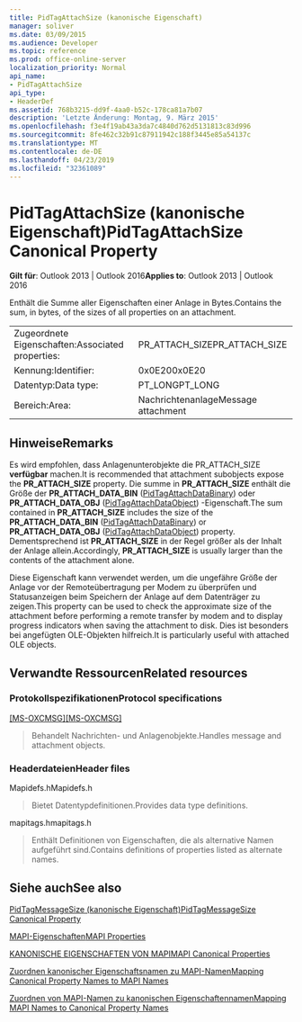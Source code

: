 ```yaml
---
title: PidTagAttachSize (kanonische Eigenschaft)
manager: soliver
ms.date: 03/09/2015
ms.audience: Developer
ms.topic: reference
ms.prod: office-online-server
localization_priority: Normal
api_name:
- PidTagAttachSize
api_type:
- HeaderDef
ms.assetid: 768b3215-dd9f-4aa0-b52c-178ca81a7b07
description: 'Letzte Änderung: Montag, 9. März 2015'
ms.openlocfilehash: f3e4f19ab43a3da7c4840d762d5131813c83d996
ms.sourcegitcommit: 8fe462c32b91c87911942c188f3445e85a54137c
ms.translationtype: MT
ms.contentlocale: de-DE
ms.lasthandoff: 04/23/2019
ms.locfileid: "32361089"
---
```

# <a name="pidtagattachsize-canonical-property"></a><span data-ttu-id="d72e1-103">PidTagAttachSize (kanonische Eigenschaft)</span><span class="sxs-lookup"><span data-stu-id="d72e1-103">PidTagAttachSize Canonical Property</span></span>

  
  
<span data-ttu-id="d72e1-104">**Gilt für**: Outlook 2013 | Outlook 2016</span><span class="sxs-lookup"><span data-stu-id="d72e1-104">**Applies to**: Outlook 2013 | Outlook 2016</span></span> 
  
<span data-ttu-id="d72e1-105">Enthält die Summe aller Eigenschaften einer Anlage in Bytes.</span><span class="sxs-lookup"><span data-stu-id="d72e1-105">Contains the sum, in bytes, of the sizes of all properties on an attachment.</span></span> 
  
|||
|:-----|:-----|
|<span data-ttu-id="d72e1-106">Zugeordnete Eigenschaften:</span><span class="sxs-lookup"><span data-stu-id="d72e1-106">Associated properties:</span></span>  <br/> |<span data-ttu-id="d72e1-107">PR_ATTACH_SIZE</span><span class="sxs-lookup"><span data-stu-id="d72e1-107">PR_ATTACH_SIZE</span></span>  <br/> |
|<span data-ttu-id="d72e1-108">Kennung:</span><span class="sxs-lookup"><span data-stu-id="d72e1-108">Identifier:</span></span>  <br/> |<span data-ttu-id="d72e1-109">0x0E20</span><span class="sxs-lookup"><span data-stu-id="d72e1-109">0x0E20</span></span>  <br/> |
|<span data-ttu-id="d72e1-110">Datentyp:</span><span class="sxs-lookup"><span data-stu-id="d72e1-110">Data type:</span></span>  <br/> |<span data-ttu-id="d72e1-111">PT_LONG</span><span class="sxs-lookup"><span data-stu-id="d72e1-111">PT_LONG</span></span>  <br/> |
|<span data-ttu-id="d72e1-112">Bereich:</span><span class="sxs-lookup"><span data-stu-id="d72e1-112">Area:</span></span>  <br/> |<span data-ttu-id="d72e1-113">Nachrichtenanlage</span><span class="sxs-lookup"><span data-stu-id="d72e1-113">Message attachment</span></span>  <br/> |
   
## <a name="remarks"></a><span data-ttu-id="d72e1-114">Hinweise</span><span class="sxs-lookup"><span data-stu-id="d72e1-114">Remarks</span></span>

<span data-ttu-id="d72e1-115">Es wird empfohlen, dass Anlagenunterobjekte die PR_ATTACH_SIZE **verfügbar** machen.</span><span class="sxs-lookup"><span data-stu-id="d72e1-115">It is recommended that attachment subobjects expose the **PR_ATTACH_SIZE** property.</span></span> <span data-ttu-id="d72e1-116">Die summe in **PR_ATTACH_SIZE** enthält die Größe der **PR_ATTACH_DATA_BIN** ([PidTagAttachDataBinary](pidtagattachdatabinary-canonical-property.md)) oder **PR_ATTACH_DATA_OBJ** ([PidTagAttachDataObject](pidtagattachdataobject-canonical-property.md)) -Eigenschaft.</span><span class="sxs-lookup"><span data-stu-id="d72e1-116">The sum contained in **PR_ATTACH_SIZE** includes the size of the **PR_ATTACH_DATA_BIN** ([PidTagAttachDataBinary](pidtagattachdatabinary-canonical-property.md)) or **PR_ATTACH_DATA_OBJ** ([PidTagAttachDataObject](pidtagattachdataobject-canonical-property.md)) property.</span></span> <span data-ttu-id="d72e1-117">Dementsprechend ist **PR_ATTACH_SIZE** in der Regel größer als der Inhalt der Anlage allein.</span><span class="sxs-lookup"><span data-stu-id="d72e1-117">Accordingly, **PR_ATTACH_SIZE** is usually larger than the contents of the attachment alone.</span></span> 
  
<span data-ttu-id="d72e1-118">Diese Eigenschaft kann verwendet werden, um die ungefähre Größe der Anlage vor der Remoteübertragung per Modem zu überprüfen und Statusanzeigen beim Speichern der Anlage auf dem Datenträger zu zeigen.</span><span class="sxs-lookup"><span data-stu-id="d72e1-118">This property can be used to check the approximate size of the attachment before performing a remote transfer by modem and to display progress indicators when saving the attachment to disk.</span></span> <span data-ttu-id="d72e1-119">Dies ist besonders bei angefügten OLE-Objekten hilfreich.</span><span class="sxs-lookup"><span data-stu-id="d72e1-119">It is particularly useful with attached OLE objects.</span></span> 
  
## <a name="related-resources"></a><span data-ttu-id="d72e1-120">Verwandte Ressourcen</span><span class="sxs-lookup"><span data-stu-id="d72e1-120">Related resources</span></span>

### <a name="protocol-specifications"></a><span data-ttu-id="d72e1-121">Protokollspezifikationen</span><span class="sxs-lookup"><span data-stu-id="d72e1-121">Protocol specifications</span></span>

<span data-ttu-id="d72e1-122">[[MS-OXCMSG]](https://msdn.microsoft.com/library/7fd7ec40-deec-4c06-9493-1bc06b349682%28Office.15%29.aspx)</span><span class="sxs-lookup"><span data-stu-id="d72e1-122">[[MS-OXCMSG]](https://msdn.microsoft.com/library/7fd7ec40-deec-4c06-9493-1bc06b349682%28Office.15%29.aspx)</span></span>
  
> <span data-ttu-id="d72e1-123">Behandelt Nachrichten- und Anlagenobjekte.</span><span class="sxs-lookup"><span data-stu-id="d72e1-123">Handles message and attachment objects.</span></span>
    
### <a name="header-files"></a><span data-ttu-id="d72e1-124">Headerdateien</span><span class="sxs-lookup"><span data-stu-id="d72e1-124">Header files</span></span>

<span data-ttu-id="d72e1-125">Mapidefs.h</span><span class="sxs-lookup"><span data-stu-id="d72e1-125">Mapidefs.h</span></span>
  
> <span data-ttu-id="d72e1-126">Bietet Datentypdefinitionen.</span><span class="sxs-lookup"><span data-stu-id="d72e1-126">Provides data type definitions.</span></span>
    
<span data-ttu-id="d72e1-127">mapitags.h</span><span class="sxs-lookup"><span data-stu-id="d72e1-127">mapitags.h</span></span>
  
> <span data-ttu-id="d72e1-128">Enthält Definitionen von Eigenschaften, die als alternative Namen aufgeführt sind.</span><span class="sxs-lookup"><span data-stu-id="d72e1-128">Contains definitions of properties listed as alternate names.</span></span>
    
## <a name="see-also"></a><span data-ttu-id="d72e1-129">Siehe auch</span><span class="sxs-lookup"><span data-stu-id="d72e1-129">See also</span></span>



[<span data-ttu-id="d72e1-130">PidTagMessageSize (kanonische Eigenschaft)</span><span class="sxs-lookup"><span data-stu-id="d72e1-130">PidTagMessageSize Canonical Property</span></span>](pidtagmessagesize-canonical-property.md)


[<span data-ttu-id="d72e1-131">MAPI-Eigenschaften</span><span class="sxs-lookup"><span data-stu-id="d72e1-131">MAPI Properties</span></span>](mapi-properties.md)
  
[<span data-ttu-id="d72e1-132">KANONISCHE EIGENSCHAFTEN VON MAPI</span><span class="sxs-lookup"><span data-stu-id="d72e1-132">MAPI Canonical Properties</span></span>](mapi-canonical-properties.md)
  
[<span data-ttu-id="d72e1-133">Zuordnen kanonischer Eigenschaftsnamen zu MAPI-Namen</span><span class="sxs-lookup"><span data-stu-id="d72e1-133">Mapping Canonical Property Names to MAPI Names</span></span>](mapping-canonical-property-names-to-mapi-names.md)
  
[<span data-ttu-id="d72e1-134">Zuordnen von MAPI-Namen zu kanonischen Eigenschaftennamen</span><span class="sxs-lookup"><span data-stu-id="d72e1-134">Mapping MAPI Names to Canonical Property Names</span></span>](mapping-mapi-names-to-canonical-property-names.md)

